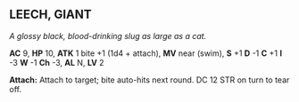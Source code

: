 ## LEECH, GIANT

_A glossy black, blood-drinking slug as large as a cat._

**AC** 9, **HP** 10, **ATK** 1 bite +1 (1d4 + attach), **MV** near (swim), **S** +1 **D** -1 **C** +1 **I** -3 **W** -1 **Ch** -3, **AL** N, **LV** 2

**Attach:** Attach to target; bite auto-hits next round. DC 12 STR on turn to tear off.

